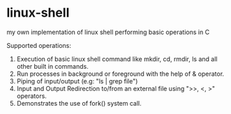 # linux-shell
my own implementation of linux shell performing basic operations in C

Supported operations:
1. Execution of basic linux shell command like mkdir, cd, rmdir, ls and all other built in commands.
2. Run processes in background or foreground with the help of & operator.
3. Piping of input/output (e.g: "ls | grep file")
4. Input and Output Redirection to/from an external file using ">>, <, >" operators.
5. Demonstrates the use of fork() system call.

